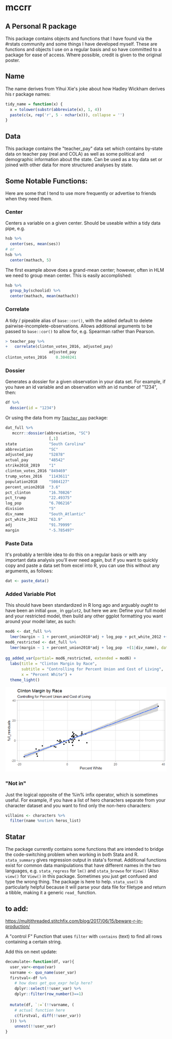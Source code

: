 # mccrr
## A Personal R package

This package contains objects and functions that I have found via the #rstats community and some things I have developed myself. These are functions and objects I use on a regular basis and so have committed to a package for ease of access. Where possible, credit is given to the original poster.


## Name
The name derives from Yihui Xie's joke about how Hadley Wickham derives his r package names:
```r 
tidy_name = function(x) {
  x = tolower(substr(abbreviate(x), 1, 4))
  paste(c(x, rep('r', 5 - nchar(x))), collapse = '')
}
```

## Data
This package contains the "teacher_pay" data set which contains by-state data on teacher pay (real and COLA) as well as some political and demographic information about the state. Can be used as a toy data set or joined with other data for more structured analyses by state. 


## Some Notable Functions:

Here are some that I tend to use more frequently or advertise to friends when they need them. 

### Center

Centers a variable on a given center. Should be useable within a tidy data pipe, e.g. 
```r
hsb %>%
  center(ses, mean(ses))
# or 
hsb %>%
  center(mathach, 5)
```  
The first example above does a grand-mean center; however, often in HLM we need to group mean center. This is easily accomplished:
```r
hsb %>% 
  group_by(schoolid) %>% 
  center(mathach, mean(mathach)) 
```

### Correlate
A tidy / pipeable alias of `base::cor()`, with the added default to delete pairwise-incomplete-observations. Allows additional arguments to be passed to `base::cor()` to allow for, e.g. Spearman rather than Pearson. 

```r
> teacher_pay %>% 
+   correlate(clinton_votes_2016, adjusted_pay)
                   adjusted_pay
clinton_votes_2016    0.3040241
```

### Dossier
Generates a dossier for a given observation in your data set. For example, if you have an id variable and an observation with an id number of "1234", then: 

```r
df %>%
  dossier(id = "1234")
```
Or using the data from my [`Teacher_pay`](https://github.com/McCartneyAC/teacher_pay) package: 
```r
dat_full %>% 
   mccrr::dossier(abbreviation, "SC")
                   [,1]            
state              "South Carolina"
abbreviation       "SC"            
adjusted_pay       "52878"         
actual_pay         "48542"         
strike2018_2019    "1"             
clinton_votes_2016 "849469"        
trump_votes_2016   "1143611"       
population2018     "5084127"       
percent_union2018  "3.6"           
pct_clinton        "16.70826"      
pct_trump          "22.49375"      
log_pop            "6.706216"      
division           "5"             
div_name           "South_Atlantic"
pct_white_2012     "63.9"          
adj                "91.79999"      
margin             "-5.785497"   
```

### Paste Data
It's probably a terrible idea to do this on a regular basis or with any important data analysis you'll ever need again, but if you want to quickly copy and paste a data set from excel into R, you can use this without any arguments, as follows:

```r
dat <- paste_data()
``` 

### Added Variable Plot
This should have been standardized in R long ago and arguably *ought* to have been an initial `geom_` in `ggplot2`, but here we are: Define your full model and your restricted model, then build any other ggplot formatting you want around your model later, as such: 

```r
mod6 <- dat_full %>% 
  lmer(margin ~ 1 + percent_union2018*adj + log_pop + pct_white_2012 +(1|div_name), data = .)
mod6_restricted <- dat_full %>% 
  lmer(margin ~ 1 + percent_union2018*adj + log_pop  +(1|div_name), data = .)
  
gg_added_var(partial= mod6_restricted, extended = mod6) + 
  labs(title = "Clinton Margin by Race", 
       subtitle = "Controlling for Percent Union and Cost of Living",
       x = "Percent White") + 
  theme_light()
```


![gg_added_var](https://github.com/McCartneyAC/mccrr/blob/master/gg_added_var.png?raw=true)

### "Not in"
Just the logical opposite of the %in% infix operator, which is sometimes useful. For example, if you have a list of hero characters separate from your character dataset and you want to find only the non-hero characters: 

```r
villains <- characters %>%
  filter(name %notin% heros_list)
```



## Statar
The package currently contains some functions that are intended to bridge the code-switching problem when working in both Stata and R. `stata_summary` gives regression output in stata's format. Additional functions exist for common data manipulations that have different names in the two languages, e.g. `stata_regress` for `lm()` and `stata_browse` for `View()` (Also `view()` for `View()` in this package. Sometimes you just get confused and type the wrong thing. The package is here to help. `stata_use()` is particularly helpful because it will parse your data file for filetype and return a tibble, making it a generic `read_` function. 





## to add:
https://multithreaded.stitchfix.com/blog/2017/06/15/beware-r-in-production/

A "control F" Function that uses `filter` with `contains` (text) to find all rows containing a certain string. 

Add this on next update:
```r
decumulate<-function(df, var){
  user_var<-enquo(var)
  varname <- quo_name(user_var)
  firstval<-df %>% 
    # how does get_quo_expr help here?
    dplyr::select(!!user_var) %>% 
    dplyr::filter(row_number()==1)

  mutate(df, `:=`(!!varname, (
    # actual function here
    c(firstval, diff(!!user_var))
  ))) %>% 
    unnest(!!user_var)
}

```
